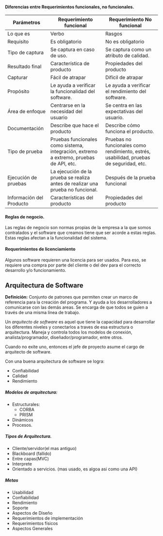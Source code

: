 #### Diferencias entre Requerimientos funcionales, no funcionales.
| Parámetros | Requerimiento funcional | Requerimiento No funcional|
| ------|------|-----|
| Lo que es | Verbo | Rasgos|
| Requisito | Es obligatorio | No es obligatorio|
|Tipo de captura|Se captura en caso de uso.|Se captura como un atributo de calidad.|
|Resultado final|Característica de producto|Propiedades del producto|
|Capturar|Fácil de atrapar|Difícil de atrapar|
|Propósito|Le ayuda a verificar la funcionalidad del software.|Le ayuda a verificar el rendimiento del software.|
|Área de enfoque|  Centrarse en la necesidad del usuario|Se centra en las expectativas del usuario.|
|Documentación|Describe que hace el producto|Describe cómo funciona el producto.|
|Tipo de prueba|Pruebas funcionales como sistema, integración, extremo a extremo, pruebas de API, etc.|Pruebas no funcionales como rendimiento, estrés, usabilidad, pruebas de seguridad, etc.|
|Ejecución de pruebas|La ejecución de la prueba se realiza antes de realizar una prueba no funcional.|Después de la prueba funcional|
|Información del Producto|Características del producto|Propiedades del producto|


#### Reglas de negocio.
Las reglas de negocio son normas propias de la empresa a la que somos contratados y el software que creamos tiene que ser acorde a estas reglas. Estas reglas afectan a la funcionalidad del sistema.

#### Requerimientos de licenciamiento
Algunos software requieren una licencia para ser usados. Para eso, se requiere una compra por parte del cliente o del dev para el correcto desarrollo y/o funcionamiento.


## Arquitectura de Software 
**Definición:** Conjunto de patrones que permiten crear un marco de referencia para la creación del programa. Y ayuda a los desarrolladores a comunicarse con las demás areas. Se encarga de que todos se guíen a través de una misma línea de trabajo.

Un *arquitecto de software* es aquel que tiene la capacidad para desarrollar los diferentes niveles y conectarlos a traves de esa estructura o arquitectura. Maneja y controla todos los modelos de conexión, analista/programador, diseñador/programador, entre otros.

Cuando no exite uno, entonces el jefe de proyecto asume el cargo de arquitecto de software.

Con una buena arquitectura de software se logra:
 - Confiabilidad
 - Calidad
 - Rendimiento

##### Modelos de arquitectura:
- Estructurales:
	- CORBA
	- PRISM
- Dinámicos
- Procesos.

##### Tipos de Arquitectura.
- Cliente/servidor(el mas antiguo)
- Blackboard (fallido)
- Entre capas(MVC)
- Interprete
- Orientado a servicios. (mas usado, es algoa asi como una API)

##### Metas
- Usabilidad
- Confiabilidad
- Rendimiento
- Soporte
- Aspectos de Diseño
- Requerimientos de implementación
- Requerimientos físicos
- Aspectos Generales



